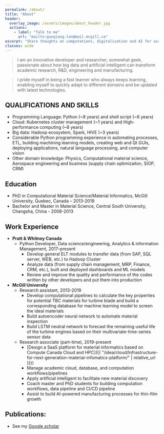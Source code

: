 ```yaml
---
permalink: /about/
title: "About"
header:
  overlay_image: /assets/images/about_header.jpg
  actions:
    - label: "Talk to me"
      url: "mailto:guoqiang.lan@mail.mcgill.ca"
excerpt: "Share thoughts on computations, digitalization and AI for academic research"
classes: wide
---
```


> I am an innovative developer and researcher, somewhat geek, passionate about how big data and artificial intelligent can transform academic research, R&D, engineering and manufacturing.

> I pride myself in being a fast learner who always keeps learning, enabling myself to quickly adapt to different domains and be updated with latest technologies.


## QUALIFICATIONS AND SKILLS
- Programming Language: Python (~8 years) and shell script (~8 years)
- Cloud: Kubernetes cluster management (~1 years) and High-performance computing (~8 years)
- Big data: Hadoop ecosystem, Spark, HIVE (~3 years)
- Considerable Python programming experience in automating processes, ETL, building machining learning models, creating web and Qt GUIs, deploying applications, natural language processing, and computer vision
- Other domain knowledge: Physics, Computational material science, Aerospace engineering and business (supply chain optimizaiton, SIOP, CRM)

## Education
- PhD in Computational Material Science/Material Informatics, McGill University, Quebec, Canada – 2013-2019
- Bachelor and Master in Material Science, Central South University, Changsha, China - 2008-2013

## Work Experience
* **Pratt & Whitney Canada**
  * Python Developer, Data science/engineering, Analytics & information Management, 2017–present
    * Develop general ELT modules to transfer data (from SAP, SQL server, WEB, etc.) to Hadoop Cluster
	* Analyze data (from supply chain management, MRP, Finance, CRM, etc.), built and deployed dashboards and ML models
    * Review and improve the quality and performance of the codes written by other developers and put them into production
* **McGill University** 
  * Research assistant, 2013-2019
    * Develop computational pipelines to calculate the key properties for potential TBC materials 
	  for turbine blade and build a corresponding database for machine learning model to screen the ideal materials
    * Build autoencoder neural network to automate material inspection
    * Build LSTM neutral network to forecast the remaining useful life of the turbine engines based on their multivariate-time-series sensor data
  * Research associate (part-time), 2019-present
    * [Design a SaaS platform for material informatics based on Compute Canada Cloud and HPC]({{ "/idea/cloud/Infrastructure-for-next-generation-material-infomatics-platform/" | relative_url }}))
    * Manage academic cloud, database, and computation workflows/pipelines
	* Apply artificial intelligent to facilitate new material discovery
	* Coach master and PhD students for building computation workflows, data pipeline and CI/CD pipeline
	* Assist to build AI-powered manufacturing processes for thin-film growth

## Publications:
- See my [Google scholar](https://scholar.google.com/citations?hl=zh-CN&user=npjWruAAAAAJ)

